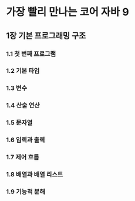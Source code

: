 # 가장 빨리 만나는 코어 자바 9
## 1장 기본 프로그래밍 구조
### 1.1 첫 번째 프로그램
### 1.2 기본 타입
### 1.3 변수
### 1.4 산술 연산
### 1.5 문자열
### 1.6 입력과 출력
### 1.7 제어 흐름
### 1.8 배열과 배열 리스트
### 1.9 기능적 분해
